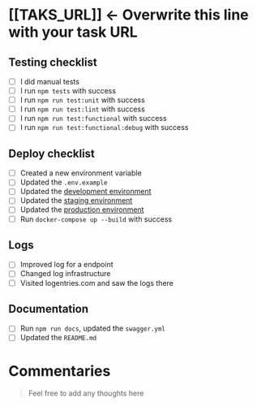 # [[TAKS_URL]] <- Overwrite this line with your task URL

## Testing checklist

  - [ ] I did manual tests
  - [ ] I run `npm tests` with success
  - [ ] I run `npm run test:unit` with success
  - [ ] I run `npm run test:lint` with success
  - [ ] I run `npm run test:functional` with success
  - [ ] I run `npm run test:functional:debug` with success

## Deploy checklist

  - [ ] Created a new environment variable
  - [ ] Updated the `.env.example`
  - [ ] Updated the [development environment]()
  - [ ] Updated the [staging environment]()
  - [ ] Updated the [production environment]()
  - [ ] Run `docker-compose up --build` with success

## Logs

  - [ ] Improved log for a endpoint
  - [ ] Changed log infrastructure
  - [ ] Visited logentries.com and saw the logs there

## Documentation

  - [ ] Run `npm run docs`, updated the `swagger.yml`
  - [ ] Updated the `README.md`

# Commentaries

> Feel free to add any thoughts here
